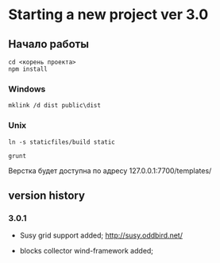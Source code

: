 # Starting a new project ver 3.0

## Начало работы ##
```
cd <корень проекта>
npm install
```

### Windows ###
```
mklink /d dist public\dist
```
### Unix ###
```
ln -s staticfiles/build static
```

```
grunt
```

Верстка будет доступна по адресу 127.0.0.1:7700/templates/

## version history ##
### 3.0.1 ###
- Susy grid support added;
http://susy.oddbird.net/

- blocks collector wind-framework added;

